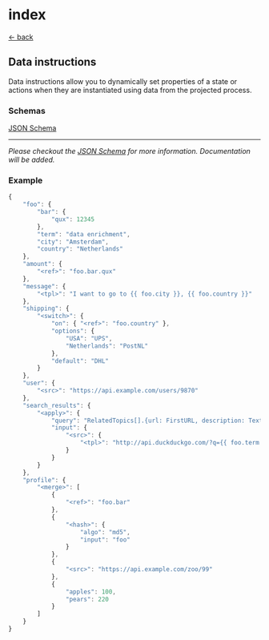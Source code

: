 # index

[← back](../)

## Data instructions

Data instructions allow you to dynamically set properties of a state or actions when they are instantiated using data from the projected process.

### Schemas

[JSON Schema](../07-data-instruction/schema.json)

* * * * * * * * * * * * * * * * * * * * * * 
_Please checkout the _[_JSON Schema_](../07-data-instruction/schema.json)_ for more information. Documentation will be added._

### Example

```javascript
{
    "foo": {
        "bar": {
            "qux": 12345
        },
        "term": "data enrichment",
        "city": "Amsterdam",
        "country": "Netherlands"
    },
    "amount": {
        "<ref>": "foo.bar.qux"
    },
    "message": {
        "<tpl>": "I want to go to {{ foo.city }}, {{ foo.country }}"
    },
    "shipping": {
        "<switch>": {
            "on": { "<ref>": "foo.country" },
            "options": {
                "USA": "UPS",
                "Netherlands": "PostNL"
            },
            "default": "DHL"
        }
    },
    "user": {
        "<src>": "https://api.example.com/users/9870"
    },
    "search_results": {
        "<apply>": {
            "query": "RelatedTopics[].{url: FirstURL, description: Text}",
            "input": {
                "<src>": {
                    "<tpl>": "http://api.duckduckgo.com/?q={{ foo.term }}&format=json"
                }
            }
        }
    },
    "profile": {
        "<merge>": [
            {
                "<ref>": "foo.bar"
            },
            {
                "<hash>": {
                    "algo": "md5",
                    "input": "foo"
                }
            },
            {
                "<src>": "https://api.example.com/zoo/99"
            },
            {
                "apples": 100,
                "pears": 220
            }
        ]
    }
}
```

